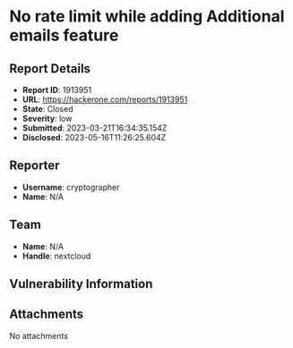 # No rate limit while adding Additional emails feature

## Report Details
- **Report ID**: 1913951
- **URL**: https://hackerone.com/reports/1913951
- **State**: Closed
- **Severity**: low
- **Submitted**: 2023-03-21T16:34:35.154Z
- **Disclosed**: 2023-05-16T11:26:25.604Z

## Reporter
- **Username**: cryptographer
- **Name**: N/A

## Team
- **Name**: N/A
- **Handle**: nextcloud

## Vulnerability Information


## Attachments
No attachments
